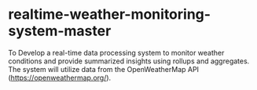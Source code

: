 # realtime-weather-monitoring-system-master
To Develop a real-time data processing system to monitor weather conditions and provide summarized insights using rollups and aggregates. The system will utilize data from the OpenWeatherMap API (https://openweathermap.org/).
